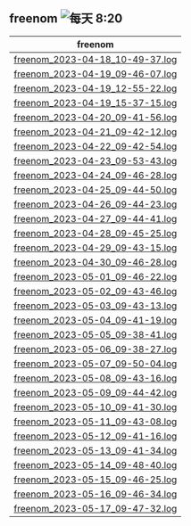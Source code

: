 ## freenom ![每天 8:20](https://img.shields.io/badge/每天-8:20-brightgreen?style=flat-square) 

| freenom |
| :----: |
| [freenom_2023-04-18_10-49-37.log](./freenom_2023-04-18_10-49-37.log) |
| [freenom_2023-04-19_09-46-07.log](./freenom_2023-04-19_09-46-07.log) |
| [freenom_2023-04-19_12-55-22.log](./freenom_2023-04-19_12-55-22.log) |
| [freenom_2023-04-19_15-37-15.log](./freenom_2023-04-19_15-37-15.log) |
| [freenom_2023-04-20_09-41-56.log](./freenom_2023-04-20_09-41-56.log) |
| [freenom_2023-04-21_09-42-12.log](./freenom_2023-04-21_09-42-12.log) |
| [freenom_2023-04-22_09-42-54.log](./freenom_2023-04-22_09-42-54.log) |
| [freenom_2023-04-23_09-53-43.log](./freenom_2023-04-23_09-53-43.log) |
| [freenom_2023-04-24_09-46-28.log](./freenom_2023-04-24_09-46-28.log) |
| [freenom_2023-04-25_09-44-50.log](./freenom_2023-04-25_09-44-50.log) |
| [freenom_2023-04-26_09-44-23.log](./freenom_2023-04-26_09-44-23.log) |
| [freenom_2023-04-27_09-44-41.log](./freenom_2023-04-27_09-44-41.log) |
| [freenom_2023-04-28_09-45-25.log](./freenom_2023-04-28_09-45-25.log) |
| [freenom_2023-04-29_09-43-15.log](./freenom_2023-04-29_09-43-15.log) |
| [freenom_2023-04-30_09-46-28.log](./freenom_2023-04-30_09-46-28.log) |
| [freenom_2023-05-01_09-46-22.log](./freenom_2023-05-01_09-46-22.log) |
| [freenom_2023-05-02_09-43-46.log](./freenom_2023-05-02_09-43-46.log) |
| [freenom_2023-05-03_09-43-13.log](./freenom_2023-05-03_09-43-13.log) |
| [freenom_2023-05-04_09-41-19.log](./freenom_2023-05-04_09-41-19.log) |
| [freenom_2023-05-05_09-38-41.log](./freenom_2023-05-05_09-38-41.log) |
| [freenom_2023-05-06_09-38-27.log](./freenom_2023-05-06_09-38-27.log) |
| [freenom_2023-05-07_09-50-04.log](./freenom_2023-05-07_09-50-04.log) |
| [freenom_2023-05-08_09-43-16.log](./freenom_2023-05-08_09-43-16.log) |
| [freenom_2023-05-09_09-44-42.log](./freenom_2023-05-09_09-44-42.log) |
| [freenom_2023-05-10_09-41-30.log](./freenom_2023-05-10_09-41-30.log) |
| [freenom_2023-05-11_09-43-08.log](./freenom_2023-05-11_09-43-08.log) |
| [freenom_2023-05-12_09-41-16.log](./freenom_2023-05-12_09-41-16.log) |
| [freenom_2023-05-13_09-41-34.log](./freenom_2023-05-13_09-41-34.log) |
| [freenom_2023-05-14_09-48-40.log](./freenom_2023-05-14_09-48-40.log) |
| [freenom_2023-05-15_09-46-25.log](./freenom_2023-05-15_09-46-25.log) |
| [freenom_2023-05-16_09-46-34.log](./freenom_2023-05-16_09-46-34.log) |
| [freenom_2023-05-17_09-47-32.log](./freenom_2023-05-17_09-47-32.log) |
